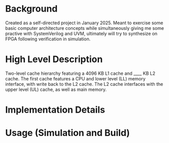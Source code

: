 # Background
Created as a self-directed project in January 2025. Meant to exercise some basic computer architecture concepts while simultaneously giving me some practive with SystemVerilog and UVM, ultimately will try to synthesize on FPGA following verification in simulation.

# High Level Description
Two-level cache hierarchy featuring a 4096 KB L1 cache and ____ KB L2 cache. The first cache features a CPU and lower level (LL) memory interface, with write back to the L2 cache. The L2 cache interfaces with the upper level (UL) cache, as well as main memory.

# Implementation Details

# Usage (Simulation and Build)
